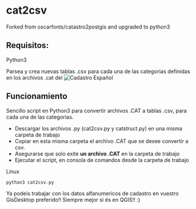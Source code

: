 # cat2csv

Forked from oscarfonts/catastro2postgis and upgraded to python3

## Requisitos:
Python3

Parsea y crea nuevas tablas .csv para cada una de las categorias definidas en los archivos .cat del ![Cadastro Español](https://www.sedecatastro.gob.es/)

## Funcionamiento

Sencillo script en Python3 para convertir archivos .CAT a tablas .csv, para cada una de las categorias.

- Descargar los archivos .py (cat2csv.py y catstruct.py) en una misma carpeta de trabajo
- Copiar en esta misma carpeta el archivo .CAT que se desee convertir a csv. 
- Asegurarse que solo exite **un archivo .CAT** en la carpeta de trabajo
- Ejecutar el script, en consola de comandos desde la carpeta de trabajo

Linux

```cpp
python3 cat2csv.py
```


Ya podeis trabajar con los datos alfanumericos de cadastro en vuestro GisDesktop preferido!! 
Siempre mejor si és en QGIS!! :) 
